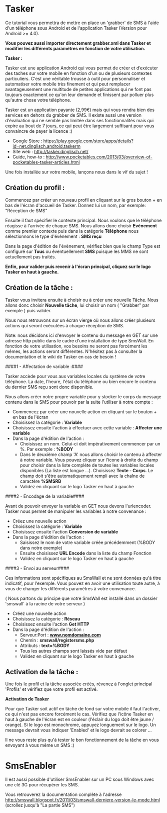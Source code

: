 Tasker
======

Ce tutorial vous permettra de mettre en place un 'grabber' de SMS à l'aide d'un téléphone sous Android et de l'application Tasker (Version pour Android >= 4.0).

__Vous pouvez aussi importer directement grabber.xml dans Tasker et modifier les différents paramètres en fonction de votre utilisation.__

__Tasker :__

Tasker est une application Android qui vous permet de créer et d’exécuter des taches sur votre mobile en fonction d'un ou de plusieurs contextes particuliers. C'est une véritable trousse à outil pour personnaliser et automatiser votre mobile très finement et qui peut remplacer avantageusement une multitude de petites applications qui ne font pas toujours exactement ce qu'on leur demande et finissent par polluer plus qu'autre chose votre téléphone.

Tasker est un application payante (2,99€) mais qui vous rendra bien des services en dehors du grabber de SMS. Il existe aussi une version d'évaluation qui ne semble pas limitée dans ses fonctionnalités mais qui expire au bout de 7 jours, ce qui peut être largement suffisant pour vous convaincre de payer la licence :)

- Google Store : <https://play.google.com/store/apps/details?id=net.dinglisch.android.taskerm>
- Site web : <http://tasker.dinglisch.net/>
- Guide, how-to : <http://www.pocketables.com/2013/03/overview-of-pocketables-tasker-articles.html>

Une fois installée sur votre mobile, lançons nous dans le vif du sujet !


Création du profil :
--------------------

Commencez par créer un nouveau profil en cliquant sur le gros bouton + en bas de l'écran d'accueil de Tasker. Donnez lui un nom, par exemple: "Réception de SMS"

Ensuite il faut spécifier le contexte principal. Nous voulons que le téléphone réagisse à l'arrivée de chaque SMS. Nous allons donc choisir __Evénement__ comme premier contexte puis dans la catégorie __Téléphone__ nous sélectionnons le type d'évènement : __SMS reçu__

Dans la page d'édition de l'évènement, vérifiez bien que le champ Type est configuré sur __Tous__ ou éventuellement __SMS__ puisque les MMS ne sont actuellement pas traités.

__Enfin, pour valider puis revenir à l'écran principal, cliquez sur le logo Tasker en haut à gauche.__


Création de la tâche :
----------------------

Tasker vous invitera ensuite à choisir ou à créer une nouvelle Tâche. Nous allons donc choisir __Nouvelle tâche__, lui choisir un nom ( "Grabber" par exemple ) puis valider.

Nous nous retrouvons sur un écran vierge où nous allons créer plusieurs actions qui seront exécutées à chaque réception de SMS.

Note: nous décidons ici d'envoyer le contenu du message en GET sur une adresse http public dans le cadre d'une installation de type SmsWall. En fonction de votre utilisation, vos besoins ne seront pas forcément les mêmes, les actions seront différentes.
N'hésitez pas à consulter la documentation et le wiki de Tasker en cas de besoin !


####1 - Affectation de variable :####

Tasker accède pour vous aux variables locales du système de votre téléphone. La date, l'heure, l'état du téléphone ou bien encore le contenu du dernier SMS reçu sont donc disponible.

Nous allons créer notre propre variable pour y stocker le corps du message contenu dans le SMS pour pouvoir par la suite l'utiliser à notre compte :

- Commencez par créer une nouvelle action en cliquant sur le bouton + en bas de l'écran
- Choisissez la catégorie : __Variable__
- Choisissez ensuite l'action à effectuer avec cette variable : __Affecter une variable__
- Dans la page d'édition de l'action :
     - Choisissez un nom. Celui-ci doit impérativement commencer par un %. Par exemple : __%BODY__
     - Dans le deuxième champ 'A' nous allons choisir le contenu à affecter à notre variable. Vous pouvez cliquer sur l'icone à droite du champ pour choisir dans la liste complète de toutes les variables locales disponibles (La liste est longue ...). Choisissez __Texte - Corps__. Le champ doit s'être automatiquement rempli avec la chaîne de caractère __%SMSRB__
     - Validez en cliquant sur le logo Tasker en haut à gauche


####2 - Encodage de la variable####

Avant de pouvoir envoyer la variable en GET nous devons l'urlencoder. Tasker nous permet de manipuler les variables à notre convenance :

- Créez une nouvelle action
- Choisissez la catégorie : __Variable__
- Choisissez ensuite l'action __Conversion de variable__
- Dans la page d'édition de l'action :
     - Saisissez le nom de votre variable créée précédemment (%BODY dans notre exemple)
     - Ensuite choisissez __URL Encode__ dans la liste du champ Fonction
     - Validez en cliquant sur le logo Tasker en haut à gauche


####3 - Envoi au serveur####

Ces informations sont spécifiques au SmsWall et ne sont données qu'à titre indicatif, pour l'exemple. Vous pouvez en avoir une utilisation toute autre, à vous de changer les différents paramètres à votre convenance.

( Nous partons du principe que votre SmsWall est installé dans un dossier 'smswall' à la racine de votre serveur )

- Créez une nouvelle action
- Choisissez la catégorie : __Réseau__
- Choisissez ensuite l'action __Get HTTP__
- Dans la page d'édition de l'action :
     - Serveur:Port : __www.nomdomaine.com__
     - Chemin : __smswall/registersms.php__
     - Attributs : __text=%BODY__
     - Tous les autres champs sont laissés vide par défaut
     - Validez en cliquant sur le logo Tasker en haut à gauche


Activation de la tâche :
------------------------

Une fois le profil et la tâche associée créés, révenez à l'onglet principal 'Profils' et vérifiez que votre profil est activé.

__Activation de Tasker__

Pour que Tasker soit actif en tâche de fond sur votre mobile il faut l'activer, ce qui n'est pas encore forcément le cas. Vérifiez que l'icône Tasker en haut à gauche de l'écran est en couleur (l'éclair du logo doit être jaune / orange). Si le logo est monochrome, appuyez longuement sur le logo. Un message devrait vous indiquer 'Enabled' et le logo devrait se colorer ...

Il ne vous reste plus qu'à tester le bon fonctionnement de la tâche en vous envoyant à vous même un SMS :)



SmsEnabler
==========

Il est aussi possible d'utiliser SmsEnabler sur un PC sous Windows avec une clé 3G pour récupérer les SMS.

Vous retrouverez la documentation complète à l'adresse http://smswall.blogspot.fr/2011/03/smswall-derniere-version-le-mode.html (scrollez jusqu'à "La partie SMS")

